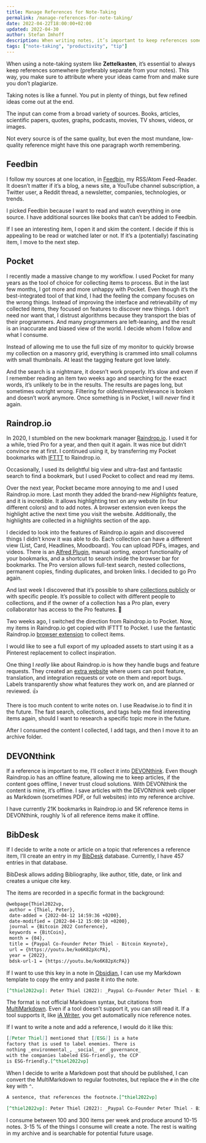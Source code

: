 ```yaml
---
title: Manage References for Note-Taking
permalink: /manage-references-for-note-taking/
date: 2022-04-22T18:00:00+02:00
updated: 2022-04-30
author: Stefan Imhoff
description: When writing notes, it’s important to keep references somewhere to make sure our ideas are backed up, and we can quote the source accordingly. This is how I work with my references.
tags: ["note-taking", "productivity", "tip"]
---
```


When using a note-taking system like **Zettelkasten**, it’s essential to always keep references somewhere (preferably separate from your notes). This way, you make sure to attribute where your ideas came from and make sure you don’t plagiarize.

Taking notes is like a funnel. You put in plenty of things, but few refined ideas come out at the end.

The input can come from a broad variety of sources. Books, articles, scientific papers, quotes, graphs, podcasts, movies, TV shows, videos, or images.

Not every source is of the same quality, but even the most mundane, low-quality reference might have this one paragraph worth remembering.

## Feedbin

I follow my sources at one location, in [Feedbin](https://feedbin.com/), my RSS/Atom Feed-Reader. It doesn’t matter if it’s a blog, a news site, a YouTube channel subscription, a Twitter user, a Reddit thread, a newsletter, companies, technologies, or trends.

I picked Feedbin because I want to read and watch everything in one source. I have additional sources like books that can’t be added to Feedbin.

If I see an interesting item, I open it and skim the content. I decide if this is appealing to be read or watched later or not. If it’s a (potentially) fascinating item, I move to the next step.

## Pocket

I recently made a massive change to my workflow. I used Pocket for many years as the tool of choice for collecting items to process. But in the last few months, I got more and more unhappy with Pocket. Even though it’s the best-integrated tool of that kind, I had the feeling the company focuses on the wrong things. Instead of improving the interface and retrievability of my collected items, they focused on features to discover new things. I don’t need nor want that, I distrust algorithms because they transport the bias of their programmers. And many programmers are left-leaning, and the result is an inaccurate and biased view of the world. I decide whom I follow and what I consume.

Instead of allowing me to use the full size of my monitor to quickly browse my collection on a masonry grid, everything is crammed into small columns with small thumbnails. At least the tagging feature got love lately.

And the search is a nightmare, it doesn’t work properly. It’s slow and even if I remember reading an item two weeks ago and searching for the exact words, it’s unlikely to be in the results. The results are pages long, but sometimes outright wrong. Filtering for oldest/newest/relevance is broken and doesn’t work anymore. Once something is in Pocket, I will _never_ find it again.

## Raindrop.io

In 2020, I stumbled on the new bookmark manager [Raindrop.io](https://raindrop.io/). I used it for a while, tried Pro for a year, and then quit it again. It was nice but didn’t convince me at first. I continued using it, by transferring my Pocket bookmarks with [IFTTT](https://ifttt.com/) to Raindrop.io.

Occasionally, I used its delightful big view and ultra-fast and fantastic search to find a bookmark, but I used Pocket to collect and read my items.

Over the next year, Pocket became more annoying to me and I used Raindrop.io more. Last month they added the brand-new _Highlights_ feature, and it is incredible. It allows highlighting text on any website (in four different colors) and to add notes. A browser extension even keeps the highlight active the next time you visit the website. Additionally, the highlights are collected in a highlights section of the app.

I decided to look into the features of Raindrop.io again and discovered things I didn’t know it was able to do. Each collection can have a different view (List, Card, Headlines, Moodboard). You can upload PDFs, images, and videos. There is an [Alfred Plugin](https://www.packal.org/workflow/search-raindropio), manual sorting, export functionality of your bookmarks, and a shortcut to search inside the browser bar for bookmarks. The Pro version allows full-text search, nested collections, permanent copies, finding duplicates, and broken links. I decided to go Pro again.

And last week I discovered that it’s possible to share [collections publicly](https://raindrop.io/kogakure) or with specific people. It’s possible to collect with different people to collections, and if the owner of a collection has a Pro plan, every collaborator has access to the Pro features. 🤩

Two weeks ago, I switched the direction from Raindrop.io to Pocket. Now, my items in Raindrop.io get copied with IFTTT to Pocket. I use the fantastic Raindrop.io [browser extension](https://raindrop.io/download) to collect items.

I would like to see a full export of my uploaded assets to start using it as a Pinterest replacement to collect inspiration.

One thing I _really_ like about Raindrop.io is how they handle bugs and feature requests. They created an [extra website](https://better.raindrop.io/) where users can post feature, translation, and integration requests or vote on them and report bugs. Labels transparently show what features they work on, and are planned or reviewed. 👍

There is too much content to write notes on. I use Readwise.io to find it in the future. The fast search, collections, and tags help me find interesting items again, should I want to research a specific topic more in the future.

After I consumed the content I collected, I add tags, and then I move it to an archive folder.

## DEVONthink

If a reference is important to me, I’ll collect it into [DEVONthink](https://devontechnologies.com/apps/devonthink). Even though Raindrop.io has an offline feature, allowing me to keep articles, if the content goes offline, I never trust cloud solutions. With DEVONthink the content is mine, it’s offline. I save articles with the DEVONthink web clipper as Markdown (sometimes PDF, or full websites) into my reference archive.

I have currently 21K bookmarks in Raindrop.io and 5K reference items in DEVONthink, roughly ¼ of all reference items make it offline.

## BibDesk

If I decide to write a note or article on a topic that references a reference item, I’ll create an entry in my [BibDesk](https://bibdesk.sourceforge.io/) database. Currently, I have 457 entries in that database.

BibDesk allows adding Bibliography, like author, title, date, or link and creates a unique cite key.

The items are recorded in a specific format in the background:

```tex
@webpage{Thiel2022vp,
 author = {Thiel, Peter},
 date-added = {2022-04-12 14:59:36 +0200},
 date-modified = {2022-04-12 15:00:10 +0200},
 journal = {Bitcoin 2022 Conference},
 keywords = {BitCoin},
 month = {04},
 title = {Paypal Co-Founder Peter Thiel - Bitcoin Keynote},
 url = {https://youtu.be/ko6K82pXcPA},
 year = {2022},
 bdsk-url-1 = {https://youtu.be/ko6K82pXcPA}}
```

If I want to use this key in a note in [Obsidian](https://obsidian.md/), I can use my Markdown template to copy the entry and paste it into the note.

```md
[^thiel2022vp]: Peter Thiel (2022): _Paypal Co-Founder Peter Thiel - Bitcoin Keynote_, <https://youtu.be/ko6K82pXcPA>.
```

The format is not official Markdown syntax, but citations from [MultiMarkdown](https://rawgit.com/fletcher/MultiMarkdown-6-Syntax-Guide/master/index.html). Even if a tool doesn't support it, you can still read it. If a tool supports it, like [iA Writer](https://ia.net/writer), you get automatically nice reference notes.

If I want to write a note and add a reference, I would do it like this:

```md
[[Peter Thiel]] mentioned that [[ESG]] is a hate
factory that is used to label enemies. There is
nothing _environmental_, _social_ or _governance_
with the companies labeled ESG-friendly, the CCP
is ESG-friendly.[^thiel2022vp]
```

When I decide to write a Markdown post that should be published, I can convert the MultiMarkdown to regular footnotes, but replace the `#` in the cite key with `^`.

```md
A sentence, that references the footnote.[^thiel2022vp]

[^thiel2022vp]: Peter Thiel (2022): _Paypal Co-Founder Peter Thiel - Bitcoin Keynote_, <https://youtu.be/ko6K82pXcPA>.
```

I consume between 100 and 300 items per week and produce around 10-15 notes. 3-15 % of the things I consume will create a note. The rest is waiting in my archive and is searchable for potential future usage.
